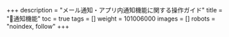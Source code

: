 +++
description = "メール通知・アプリ内通知機能に関する操作ガイド"
title = "🔔通知機能"
toc = true
tags = []
weight = 101006000
images = []
robots = "noindex, follow"
+++



